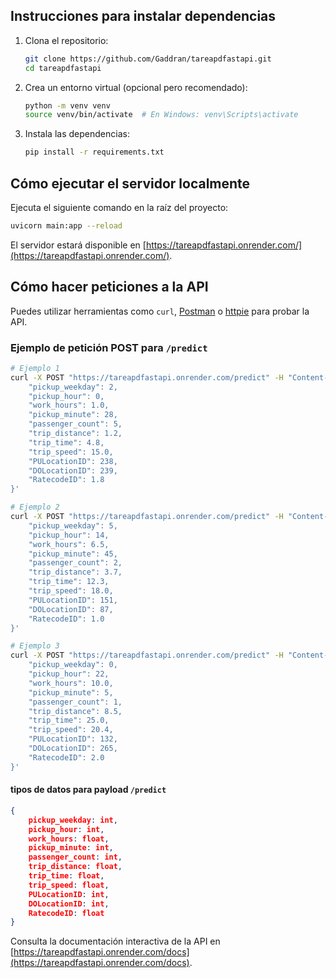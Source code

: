 ## Instrucciones para instalar dependencias

1. Clona el repositorio:
    ```bash
    git clone https://github.com/Gaddran/tareapdfastapi.git
    cd tareapdfastapi
    ```
2. Crea un entorno virtual (opcional pero recomendado):
    ```bash
    python -m venv venv
    source venv/bin/activate  # En Windows: venv\Scripts\activate
    ```
3. Instala las dependencias:
    ```bash
    pip install -r requirements.txt
    ```

## Cómo ejecutar el servidor localmente

Ejecuta el siguiente comando en la raíz del proyecto:

```bash
uvicorn main:app --reload
```

El servidor estará disponible en [https://tareapdfastapi.onrender.com/](https://tareapdfastapi.onrender.com/).

## Cómo hacer peticiones a la API

Puedes utilizar herramientas como `curl`, [Postman](https://www.postman.com/) o [httpie](https://httpie.io/) para probar la API. 
### Ejemplo de petición POST para `/predict`

```bash
# Ejemplo 1
curl -X POST "https://tareapdfastapi.onrender.com/predict" -H "Content-Type: application/json" -d '{
    "pickup_weekday": 2,
    "pickup_hour": 0,
    "work_hours": 1.0,
    "pickup_minute": 28,
    "passenger_count": 5,
    "trip_distance": 1.2,
    "trip_time": 4.8,
    "trip_speed": 15.0,
    "PULocationID": 238,
    "DOLocationID": 239,
    "RatecodeID": 1.8
}'

# Ejemplo 2
curl -X POST "https://tareapdfastapi.onrender.com/predict" -H "Content-Type: application/json" -d '{
    "pickup_weekday": 5,
    "pickup_hour": 14,
    "work_hours": 6.5,
    "pickup_minute": 45,
    "passenger_count": 2,
    "trip_distance": 3.7,
    "trip_time": 12.3,
    "trip_speed": 18.0,
    "PULocationID": 151,
    "DOLocationID": 87,
    "RatecodeID": 1.0
}'

# Ejemplo 3
curl -X POST "https://tareapdfastapi.onrender.com/predict" -H "Content-Type: application/json" -d '{
    "pickup_weekday": 0,
    "pickup_hour": 22,
    "work_hours": 10.0,
    "pickup_minute": 5,
    "passenger_count": 1,
    "trip_distance": 8.5,
    "trip_time": 25.0,
    "trip_speed": 20.4,
    "PULocationID": 132,
    "DOLocationID": 265,
    "RatecodeID": 2.0
}'
```

#### tipos de datos para payload `/predict`

```json
{
    pickup_weekday: int,
    pickup_hour: int,
    work_hours: float,
    pickup_minute: int,
    passenger_count: int,
    trip_distance: float,
    trip_time: float,
    trip_speed: float,
    PULocationID: int,
    DOLocationID: int,
    RatecodeID: float
}
```

Consulta la documentación interactiva de la API en [https://tareapdfastapi.onrender.com/docs](https://tareapdfastapi.onrender.com/docs).
